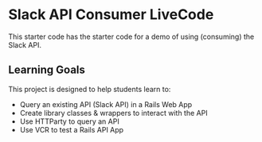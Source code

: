 # Slack API Consumer LiveCode

This starter code has the starter code for a demo of using (consuming) the Slack API.

<!-- There are two branches which demonstrate using Post requests & Get requests.   -->

## Learning Goals

This project is designed to help students learn to:
- Query an existing API (Slack API) in a Rails Web App
- Create library classes & wrappers to interact with the API
- Use HTTParty to query an API
- Use VCR to test a Rails API App
